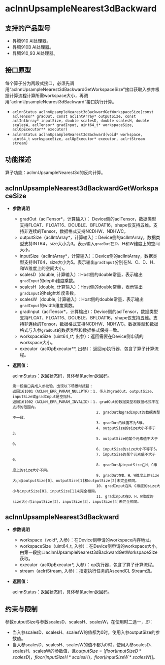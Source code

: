 # aclnnUpsampleNearest3dBackward

## 支持的产品型号

- 昇腾910 AI处理器。
- 昇腾910B AI处理器。
- 昇腾910_93 AI处理器。

## 接口原型
每个算子分为两段式接口，必须先调用“aclnnUpsampleNearest3dBackwardGetWorkspaceSize”接口获取入参并根据计算流程计算所需workspace大小，再调用“aclnnUpsampleNearest3dBackward”接口执行计算。

- `aclnnStatus aclnnUpsampleNearest3dBackwardGetWorkspaceSize(const aclTensor* gradOut, const aclIntArray* outputSize, const aclIntArray* inputSize, double scalesD, double scalesH, double scalesW, aclTensor* gradInput, uint64_t* workspaceSize, aclOpExecutor** executor)`
- `aclnnStatus aclnnUpsampleNearest3dBackward(void* workspace, uint64_t workspaceSize, aclOpExecutor* executor, aclrtStream stream)`

## 功能描述

算子功能：aclnnUpsampleNearest3d的反向计算。

## aclnnUpsampleNearest3dBackwardGetWorkspaceSize

- **参数说明**

  - gradOut（aclTensor\*，计算输入）： Device侧的aclTensor，数据类型支持FLOAT、FLOAT16、DOUBLE、BFLOAT16，shape仅支持五维。支持非连续的Tensor，数据格式支持NCDHW、NDHWC。
  - outputSize（aclIntArray\*，计算输入）：Device侧的aclIntArray，数据类型支持INT64，size大小为3。表示输入`gradOut`在D、H和W维度上的空间大小。
  - inputSize（aclIntArray\*，计算输入）：Device侧的aclIntArray，数据类型支持INT64，size大小为5。表示输出`gradInput`分别在N、C、D、H、和W维度上的空间大小。
  - scalesD（double, 计算输入）：Host侧的double常量，表示输出`gradInput`的depth维度乘数。
  - scalesH（double, 计算输入）：Host侧的double常量，表示输出`gradInput`的height维度乘数。
  - scalesW（double, 计算输入）：Host侧的double常量，表示输出`gradInput`的width维度乘数。
  - gradInput（aclTensor\*，计算输出）：Device侧的aclTensor，数据类型支持FLOAT、FLOAT16、DOUBLE、BFLOAT16，shape仅支持五维。支持非连续的Tensor，数据格式支持NCDHW、NDHWC。数据类型和数据格式与入参`gradOut`的数据类型和数据格式保持一致。
  - workspaceSize（uint64_t\*, 出参）：返回需要在Device侧申请的workspace大小。
  - executor（aclOpExecutor\**, 出参）：返回op执行器，包含了算子计算流程。

- **返回值：**

  aclnnStatus：返回状态码，具体参见aclnn返回码。

  ```
  第一段接口完成入参校验，出现以下场景时报错：
  返回161001（ACLNN_ERR_PARAM_NULLPTR）：1. 传入的gradOut、outputSize、inputSize或gradInput是空指针。
  返回161002（ACLNN_ERR_PARAM_INVALID）：1. gradOut的数据类型和数据格式不在支持的范围内。
                                        2. gradOut和gradInput的数据类型不一致。
                                        3. gradOut的维度不为5维。
                                        4. outputSize的size大小不等于3。
                                        5. outputSize的某个元素值不大于0。
                                        6. inputSize的size大小不等于5。
                                        7. inputSize的某个元素值不大于0。
                                        8. gradOut与inputSize在N、C维度上的size大小不同。
                                        9. gradOut在D、H、W维度上的size大小与outputSize[0]、outputSize[1]和outputSize[2]未完全相同。
                                        10. gradInput在N、C维度的size大小与inputSize[0]、inputSize[1]未完全相同。
                                        11. gradInput在D、H、W维度的size大小与inputSize[2]、inputSize[3]、inputSize[4]未完全相同。
  ```

## aclnnUpsampleNearest3dBackward

- **参数说明**

  - workspace（void\*, 入参）：在Device侧申请的workspace内存地址。
  - workspaceSize（uint64_t, 入参）：在Device侧申请的workspace大小，由第一段接口aclnnUpsampleNearest3dBackwardGetWorkspaceSize获取。
  - executor（aclOpExecutor\*, 入参）：op执行器，包含了算子计算流程。
  - stream（aclrtStream, 入参）：指定执行任务的AscendCL Stream流。

- **返回值：**

  aclnnStatus：返回状态码，具体参见aclnn返回码。

## 约束与限制

参数outputSize与参数scalesD、scalesH、scalesW，在使用时二选一，即：
- 当入参scalesD、scalesH、scalesW的值都为0时，使用入参outputSize的参数值。
- 当入参scalesD、scalesH、scalesW的值不都为0时，使用入参scalesD、scalesH、scalesW的参数值，且$outputSize=[floor(inputSizeD*scalesD)，floor(inputSizeH*scalesH)，floor(inputSizeW*scalesW)]$。
